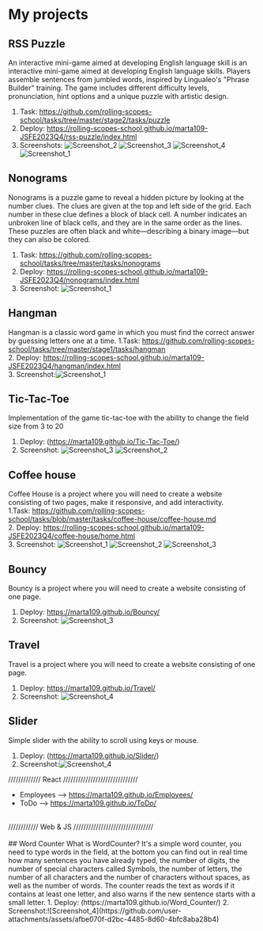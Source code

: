# My projects

## RSS Puzzle

An interactive mini-game aimed at developing English language skill is an interactive mini-game aimed at developing English language skills. Players assemble sentences from jumbled words, inspired by Lingualeo's "Phrase Builder" training. The game includes different difficulty levels, pronunciation, hint options and a unique puzzle with artistic design. 

1. Task: https://github.com/rolling-scopes-school/tasks/tree/master/stage2/tasks/puzzle
2. Deploy: https://rolling-scopes-school.github.io/marta109-JSFE2023Q4/rss-puzzle/index.html
3. Screenshots: 
![Screenshot_2](https://github.com/rolling-scopes-school/marta109-JSFE2023Q4/assets/71411783/14c75b29-a6ab-4fbd-80ef-7e456c8da5ad)
![Screenshot_3](https://github.com/rolling-scopes-school/marta109-JSFE2023Q4/assets/71411783/a58ab87d-e6ce-4ef8-a3e3-59181d962f5f)
![Screenshot_4](https://github.com/rolling-scopes-school/marta109-JSFE2023Q4/assets/71411783/6b46d10f-088b-4195-a06b-b75aa325b68f)
![Screenshot_1](https://github.com/user-attachments/assets/a85591b9-60fd-4512-aae4-614bbbae538f)

## Nonograms 
Nonograms is a puzzle game to reveal a hidden picture by looking at the number clues. The clues are given at the top and left side of the grid. Each number in these clue defines a block of black cell. A number indicates an unbroken line of black cells, and they are in the same order as the lines. These puzzles are often black and white—describing a binary image—but they can also be colored.
1. Task: https://github.com/rolling-scopes-school/tasks/tree/master/tasks/nonograms
2. Deploy: https://rolling-scopes-school.github.io/marta109-JSFE2023Q4/nonograms/index.html
3. Screenshot:
![Screenshot_1](https://github.com/rolling-scopes-school/marta109-JSFE2023Q4/assets/71411783/4d93dee3-12ad-4ef8-80a8-b6f355af06f3)

## Hangman 
Hangman is a classic word game in which you must find the correct answer by guessing letters one at a time.
1.Task: https://github.com/rolling-scopes-school/tasks/tree/master/stage1/tasks/hangman    
2. Deploy: https://rolling-scopes-school.github.io/marta109-JSFE2023Q4/hangman/index.html    
3. Screenshot:![Screenshot_1](https://github.com/rolling-scopes-school/marta109-JSFE2023Q4/assets/71411783/4b80f1a1-b46e-43cd-b4e9-e5bc52407c54)

## Tic-Tac-Toe
Implementation of the game tic-tac-toe with the ability to change the field size from 3 to 20
1. Deploy: (https://marta109.github.io/Tic-Tac-Toe/) 
2. Screenshot:
![Screenshot_3](https://github.com/user-attachments/assets/75ee32ec-55d2-43c8-ba10-9583cd5c7dca)
![Screenshot_2](https://github.com/user-attachments/assets/81b25640-b833-4008-b8d3-2eaa48c552fd)

## Coffee house 
Coffee House is a project where you will need to create a website consisting of two pages, make it responsive, and add interactivity.   
1.Task: https://github.com/rolling-scopes-school/tasks/blob/master/tasks/coffee-house/coffee-house.md    
2. Deploy: https://rolling-scopes-school.github.io/marta109-JSFE2023Q4/coffee-house/home.html      
3. Screenshot:
![Screenshot_1](https://github.com/user-attachments/assets/09339ed7-856e-4a36-a6d0-0bbb65eacf44)
![Screenshot_2](https://github.com/user-attachments/assets/6bc884fe-04b7-4bf1-a73a-fa0eb2844cf2)
![Screenshot_3](https://github.com/user-attachments/assets/06eef6e9-0f52-451e-a3c7-6b121f73bf52)


## Bouncy 
Bouncy is a project where you will need to create a website consisting of one page.     
1. Deploy: https://marta109.github.io/Bouncy/     
2. Screenshot:
![Screenshot_3](https://github.com/Marta109/Marta109.github.io/assets/71411783/9d390600-60b3-4b6c-aae8-7ab539fa9ace)
## Travel 
Travel is a project where you will need to create a website consisting of one page.     
1. Deploy: https://marta109.github.io/Travel/    
2. Screenshot:
![Screenshot_4](https://github.com/Marta109/Marta109.github.io/assets/71411783/9f073a9a-d7c7-4e0a-9ccc-5ea1e77231f2)
## Slider 
Simple slider with the ability to scroll using keys or mouse. 
1. Deploy: (https://marta109.github.io/Slider/) 
2. Screenshot:![Screenshot_4](https://github.com/user-attachments/assets/8eb16ee9-949a-4dc5-a6b2-958e74a58564)

///////////// React //////////////////////////////<br>

* Employees --> https://marta109.github.io/Employees/ <br>
* ToDo --> https://marta109.github.io/ToDo/ <br>
<br>
//////////// Web & JS ////////////////////////////////<br>
<br>
## Word Counter
What is WordCounter?
It's a simple word counter, you need to type words in the field, at the bottom you can find out in real time how many sentences you have already typed, the number of digits, the number of special characters called  Symbols, the number of letters, the number of all characters and the number of characters without spaces, as well as the number of words. The counter reads the text as words if it contains at least one letter, and also warns if the new sentence starts with a small letter.
1. Deploy: (https://marta109.github.io/Word_Counter/) 
2. Screenshot:![Screenshot_4](https://github.com/user-attachments/assets/afbe070f-d2bc-4485-8d60-4bfc8aba28b4)

